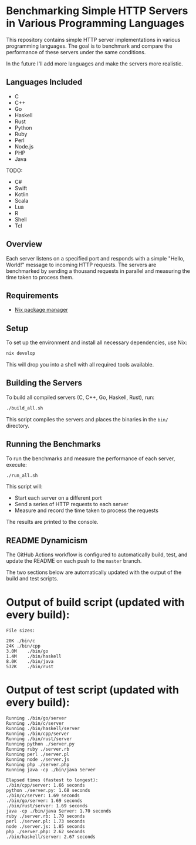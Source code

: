 # Benchmarking Simple HTTP Servers in Various Programming Languages

This repository contains simple HTTP server implementations in various programming languages. The goal is to benchmark and compare the performance of these servers under the same conditions.

In the future I'll add more languages and make the servers more realistic.

## Languages Included

- C
- C++
- Go
- Haskell
- Rust
- Python
- Ruby
- Perl
- Node.js
- PHP
- Java

TODO:
- C#
- Swift
- Kotlin
- Scala
- Lua
- R
- Shell
- Tcl


## Overview

Each server listens on a specified port and responds with a simple "Hello, World!" message to incoming HTTP requests. The servers are benchmarked by sending a thousand requests in parallel and measuring the time taken to process them.

## Requirements

- [Nix package manager](https://nixos.org/download.html)

## Setup

To set up the environment and install all necessary dependencies, use Nix:

```bash
nix develop
```

This will drop you into a shell with all required tools available.

## Building the Servers

To build all compiled servers (C, C++, Go, Haskell, Rust), run:

```bash
./build_all.sh
```

This script compiles the servers and places the binaries in the `bin/` directory.

## Running the Benchmarks

To run the benchmarks and measure the performance of each server, execute:

```bash
./run_all.sh
```

This script will:

- Start each server on a different port
- Send a series of HTTP requests to each server
- Measure and record the time taken to process the requests

The results are printed to the console.

## README Dynamicism 


The GitHub Actions workflow is configured to automatically build, test, and update the README on each push to the `master` branch.

The two sections below are automatically updated with the output of the build and test scripts.

# Output of build script (updated with every build):
<!-- BUILD_SCRIPT_OUTPUT_START -->
```
File sizes:

20K	./bin/c
24K	./bin/cpp
3.0M	./bin/go
1.4M	./bin/haskell
8.0K	./bin/java
532K	./bin/rust

```
<!-- BUILD_SCRIPT_OUTPUT_END -->

# Output of test script (updated with every build):
<!-- TEST_SCRIPT_OUTPUT_START -->
```
Running ./bin/go/server
Running ./bin/c/server
Running ./bin/haskell/server
Running ./bin/cpp/server
Running ./bin/rust/server
Running python ./server.py
Running ruby ./server.rb
Running perl ./server.pl
Running node ./server.js
Running php ./server.php
Running java -cp ./bin/java Server

Elapsed times (fastest to longest):
./bin/cpp/server: 1.66 seconds
python ./server.py: 1.68 seconds
./bin/c/server: 1.69 seconds
./bin/go/server: 1.69 seconds
./bin/rust/server: 1.69 seconds
java -cp ./bin/java Server: 1.70 seconds
ruby ./server.rb: 1.70 seconds
perl ./server.pl: 1.73 seconds
node ./server.js: 1.85 seconds
php ./server.php: 2.62 seconds
./bin/haskell/server: 2.67 seconds

```
<!-- TEST_SCRIPT_OUTPUT_END -->
